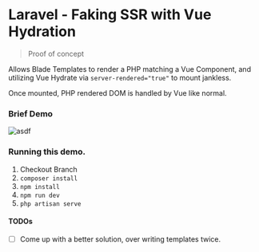 # Laravel - Faking SSR with Vue Hydration

> Proof of concept

Allows Blade Templates to render a PHP matching a Vue Component, and utilizing Vue Hydrate via `server-rendered="true"` to mount jankless.

Once mounted, PHP rendered DOM is handled by Vue like normal.

### Brief Demo

![asdf](http://unr.im/1Z1m281C2T3I/content)


### Running this demo.

1. Checkout Branch
2. `composer install`
3. `npm install`
4. `npm run dev`
5. `php artisan serve`


#### TODOs

- [ ] Come up with a better solution, over writing templates twice.
